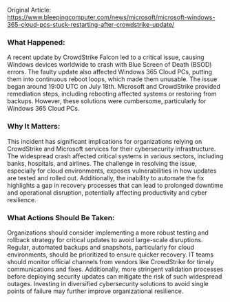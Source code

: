 Original Article: https://www.bleepingcomputer.com/news/microsoft/microsoft-windows-365-cloud-pcs-stuck-restarting-after-crowdstrike-update/

### What Happened:

A recent update by CrowdStrike Falcon led to a critical issue, causing Windows devices worldwide to crash with Blue Screen of Death (BSOD) errors. The faulty update also affected Windows 365 Cloud PCs, putting them into continuous reboot loops, which made them unusable. The issue began around 19:00 UTC on July 18th. Microsoft and CrowdStrike provided remediation steps, including rebooting affected systems or restoring from backups. However, these solutions were cumbersome, particularly for Windows 365 Cloud PCs.

### Why It Matters:

This incident has significant implications for organizations relying on CrowdStrike and Microsoft services for their cybersecurity infrastructure. The widespread crash affected critical systems in various sectors, including banks, hospitals, and airlines. The challenge in resolving the issue, especially for cloud environments, exposes vulnerabilities in how updates are tested and rolled out. Additionally, the inability to automate the fix highlights a gap in recovery processes that can lead to prolonged downtime and operational disruption, potentially affecting productivity and cyber resilience.

### What Actions Should Be Taken:

Organizations should consider implementing a more robust testing and rollback strategy for critical updates to avoid large-scale disruptions. Regular, automated backups and snapshots, particularly for cloud environments, should be prioritized to ensure quicker recovery. IT teams should monitor official channels from vendors like CrowdStrike for timely communications and fixes. Additionally, more stringent validation processes before deploying security updates can mitigate the risk of such widespread outages. Investing in diversified cybersecurity solutions to avoid single points of failure may further improve organizational resilience.
